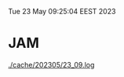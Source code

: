 Tue 23 May 09:25:04 EEST 2023
# JAM
<a href='./cache/202305/23_09.log'>./cache/202305/23_09.log</a>
